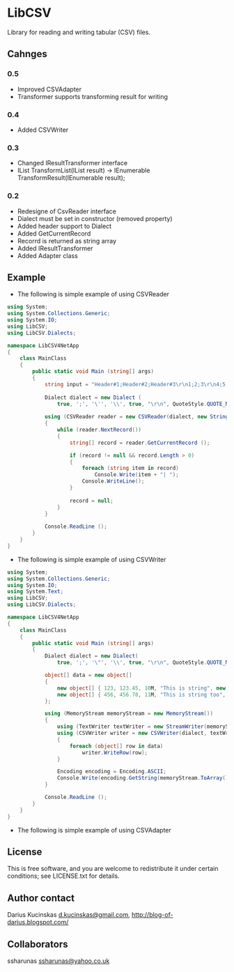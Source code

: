 # LibCSV

Library for reading and writing tabular (CSV) files.

## Cahnges

### 0.5
 * Improved CSVAdapter
 * Transformer supports transforming result for writing

### 0.4
 * Added CSVWriter

### 0.3
 * Changed IResultTransformer interface
  * IList TransformList(IList result) -> IEnumerable TransformResult(IEnumerable result);
 
### 0.2 

 * Redesigne of CsvReader interface
  * Dialect must be set in constructor (removed property)
  * Added header support to Dialect
  * Added GetCurrentRecord
  * Recorrd is returned as string array
 * Added IResultTransformer
 * Added Adapter class

## Example

 * The following is simple example of using CSVReader

``` c#
using System;
using System.Collections.Generic;
using System.IO;
using LibCSV;
using LibCSV.Dialects;

namespace LibCSV4NetApp
{
	class MainClass
	{
		public static void Main (string[] args)
		{
			string input = "Header#1;Header#2;Header#3\r\n1;2;3\r\n4;5;6\r\ntest1;234;test2";
			
			Dialect dialect = new Dialect (
				true, ';', '\'', '\\', true, "\r\n", QuoteStyle.QUOTE_NONE, true, false);
			
			using (CSVReader reader = new CSVReader(dialect, new StringReader(input))) 
            {
				while (reader.NextRecord()) 
                {	
					string[] record = reader.GetCurrentRecord ();

                    if (record != null && record.Length > 0)
                    {
                        foreach (string item in record)
                            Console.Write(item + "| ");
                        Console.WriteLine();
                    }
					
					record = null;
				}
			}
			
			Console.ReadLine ();
		}
	}
}
```

 * The following is simple example of using CSVWriter

``` c#
using System;
using System.Collections.Generic;
using System.IO;
using System.Text;
using LibCSV;
using LibCSV.Dialects;

namespace LibCSV4NetApp
{
	class MainClass
	{
		public static void Main (string[] args)
		{
            Dialect dialect = new Dialect(
                true, ';', '\"', '\\', true, "\r\n", QuoteStyle.QUOTE_MINIMAL, false, false);

            object[] data = new object[]
            {
			    new object[] { 123, 123.45, 10M, "This is string", new DateTime(2010, 9, 3, 0, 0, 0), null },
                new object[] { 456, 456.78, 11M, "This is string too", new DateTime(2012, 04, 04, 0, 0, 0), null }
            };

            using (MemoryStream memoryStream = new MemoryStream())
            {
                using (TextWriter textWriter = new StreamWriter(memoryStream))
                using (CSVWriter writer = new CSVWriter(dialect, textWriter))
                {
                    foreach (object[] row in data)
                        writer.WriteRow(row);
                }

                Encoding encoding = Encoding.ASCII;
                Console.Write(encoding.GetString(memoryStream.ToArray()));
            }

			Console.ReadLine ();
		}
	}
}

```
 * The following is simple example of using CSVAdapter

## License

This is free software, and you are welcome to redistribute it under certain conditions; see LICENSE.txt for details.

## Author contact

Darius Kucinskas d.kucinskas@gmail.com, http://blog-of-darius.blogspot.com/

## Collaborators

ssharunas ssharunas@yahoo.co.uk


